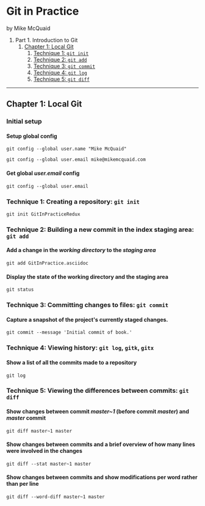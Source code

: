 # Git in Practice
by Mike McQuaid

1. Part 1. Introduction to Git
    1. [Chapter 1: Local Git](#chapter-1-local-git)
        1. [Technique 1: `git init`](#technique-1-creating-a-repository-git-init)
        2. [Technique 2: `git add`](#technique-2-building-a-new-commit-in-the-index-staging-area-git-add)
        3. [Technique 3: `git commit`](#technique-3-committing-changes-to-files-git-commit)
        4. [Technique 4: `git log`](#technique-4-viewing-history-git-log-gitk-gitx)
        5. [Technique 5: `git diff`](#technique-5-viewing-the-differences-between-commits-git-diff)

---

## Chapter 1: Local Git
### Initial setup
#### Setup global config
```
git config --global user.name "Mike McQuaid"

git config --global user.email mike@mikemcquaid.com
```

#### Get global *user.email* config
```
git config --global user.email
```

### Technique 1: Creating a repository: `git init`
```
git init GitInPracticeRedux
```

### Technique 2: Building a new commit in the index staging area: `git add`
#### Add a change in the *working directory* to the *staging area*
```
git add GitInPractice.asciidoc
```

#### Display the state of the working directory and the staging area
```
git status
```

### Technique 3: Committing changes to files: `git commit`
#### Capture a snapshot of the project's currently staged changes.
```
git commit --message 'Initial commit of book.'
```

### Technique 4: Viewing history: `git log`, `gitk`, `gitx`
#### Show a list of all the commits made to a repository
```
git log
```

### Technique 5: Viewing the differences between commits: `git diff`
#### Show changes between commit *master~1* (before commit *master*) and *master* commit
```
git diff master~1 master
```

#### Show changes between commits and a brief overview of how many lines were involved in the changes
```
git diff --stat master~1 master
```

#### Show changes between commits and show modifications per word rather than per line
```
git diff --word-diff master~1 master
```
